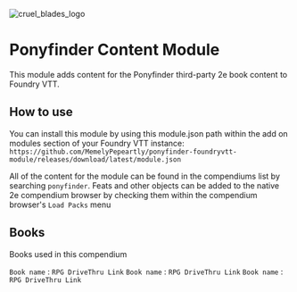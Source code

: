 ![cruel_blades_logo](https://user-images.githubusercontent.com/58655781/180696846-8bcf03c4-d299-413a-8b00-c800f30ead6d.png)

# Ponyfinder Content Module

This module adds content for the Ponyfinder third-party 2e book content to Foundry VTT.

## How to use

You can install this module by using this module.json path within the add on modules section of your Foundry VTT instance: `https://github.com/MemelyPepeartly/ponyfinder-foundryvtt-module/releases/download/latest/module.json`

All of the content for the module can be found in the compendiums list by searching `ponyfinder`. Feats and other objects can be added to the native 2e compendium browser by checking them within the compendium browser's `Load Packs` menu

## Books

Books used in this compendium

`Book name` : `RPG DriveThru Link`
`Book name` : `RPG DriveThru Link`
`Book name` : `RPG DriveThru Link`
